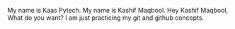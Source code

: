 My name is Kaas Pytech.
My name is Kashif Maqbool.
Hey Kashif Maqbool, What do you want?
I am just practicing my git and github concepts.
